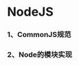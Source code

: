 # NodeJS
### <RouteLink to="/notes/server/nodejs/CommonJS规范">1、CommonJS规范</RouteLink>
### <RouteLink to="/notes/server/nodejs/Node的模块实现">2、Node的模块实现</RouteLink>
